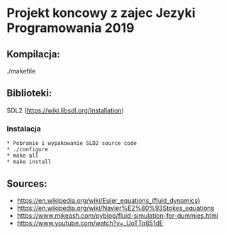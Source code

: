 # Projekt koncowy z zajec Jezyki Programowania 2019

## Kompilacja:

  ./makefile

## Biblioteki:

  SDL2 (https://wiki.libsdl.org/Installation)

### Instalacja
```
* Pobranie i wypakowanie SLD2 source code
* ./configure
* make all
* make install  
```

## Sources:

* https://en.wikipedia.org/wiki/Euler_equations_(fluid_dynamics)
* https://en.wikipedia.org/wiki/Navier%E2%80%93Stokes_equations
* https://www.mikeash.com/pyblog/fluid-simulation-for-dummies.html
* https://www.youtube.com/watch?v=_UoTTq651dE